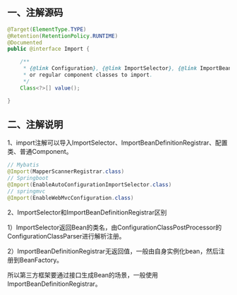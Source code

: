 ## 一、注解源码

```java
@Target(ElementType.TYPE)
@Retention(RetentionPolicy.RUNTIME)
@Documented
public @interface Import {

	/**
	 * {@link Configuration}, {@link ImportSelector}, {@link ImportBeanDefinitionRegistrar}
	 * or regular component classes to import.
	 */
	Class<?>[] value();

}
```

## 二、注解说明

1、import注解可以导入ImportSelector、ImportBeanDefinitionRegistrar、配置类、普通Component。

```java
// Mybatis
@Import(MapperScannerRegistrar.class)
// Springboot
@Import(EnableAutoConfigurationImportSelector.class)
// springmvc
@Import(EnableWebMvcConfiguration.class)
```

2、ImportSelector和ImportBeanDefinitionRegistrar区别

1）ImportSelector返回Bean的类名，由ConfigurationClassPostProcessor的ConfigurationClassParser进行解析注册。

2）ImportBeanDefinitionRegistrar无返回值，一般由自身实例化bean，然后注册到BeanFactory。

所以第三方框架要通过接口生成Bean的场景，一般使用ImportBeanDefinitionRegistrar。